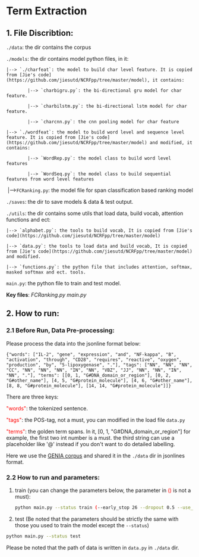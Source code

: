 # Term Extraction

## 1. File Discribtion:
`./data`: the dir contains the corpus

`./models`: the dir contains model python files, in it:

	|--> `./charfeat`: the model to build char level feature. It is copied from [Jie's code](https://github.com/jiesutd/NCRFpp/tree/master/model), it contains:
	
		    |--> `charbigru.py`: the bi-directional gru model for char feature.
		    
		    |--> `charbilstm.py`: the bi-directional lstm model for char feature.
		    
		    |--> `charcnn.py`: the cnn pooling model for char feature
		    
	|--> `./wordfeat`: the model to build word level and sequence level feature. It is copied from [Jie's code](https://github.com/jiesutd/NCRFpp/tree/master/model) and modified, it contains:
	
		    |--> `WordRep.py`: the model class to build word level features
		    
		    |--> `WordSeq.py`: the model class to build sequential features from word level features
		    

​	|-->`FCRanking.py`: the model file for span classification based ranking model

`./saves`: the dir to save models & data & test output.

`./utils`: the dir contains some utils that load data, build vocab, attention functions and ect:

	|--> `alphabet.py`: the tools to build vocab, It is copied from [Jie's code](https://github.com/jiesutd/NCRFpp/tree/master/model)
	
	|--> `data.py`: the tools to load data and build vocab, It is copied from [Jie's code](https://github.com/jiesutd/NCRFpp/tree/master/model) and modified.
	
	|--> `functions.py`: the python file that includes attention, softmax, masked softmax and ect. tools.
	

`main.py`: the python file to train and test model.


**Key files**: _FCRanking.py   main.py_


## 2. How to run:

### 2.1 Before Run, Data Pre-processing:

Please process the data into the jsonline format below:

`{"words": ["IL-2", "gene", "expression", "and", "NF-kappa", "B", "activation", "through", "CD28", "requires", "reactive", "oxygen", "production", "by", "5-lipoxygenase", "."], "tags": ["NN", "NN", "NN", "CC", "NN", "NN", "NN", "IN", "NN", "VBZ", "JJ", "NN", "NN", "IN", "NN", "."], "terms": [[0, 1, "G#DNA_domain_or_region"], [0, 2, "G#other_name"], [4, 5, "G#protein_molecule"], [4, 6, "G#other_name"], [8, 8, "G#protein_molecule"], [14, 14, "G#protein_molecule"]]}`

There are three keys:

<span style="color:red">"words"</span>: the tokenized sentence.

<span style="color:red">"tags"</span>: the POS-tag, not a must, you can modified in the load file `data.py`

<span style="color:red">"terms"</span>: the golden term spans. In it, [0, 1, "G#DNA_domain_or_region"] for example, the first two int number is a must. the third string can use a placeholder like '@' instead if you don't want to do detailed labelling.

Here we use the [GENIA corpus](http://www.geniaproject.org/genia-corpus)  and shared it in the `./data` dir in jsonlines format.

### 2.2 How to run and parameters:
1. train (you can change the parameters below, the parameter in <a style="color:red">()</a> is not a must):
   
   ```bash
   python main.py --status train (--early_stop 26 --dropout 0.5 --use_gpu False --gpuid 3 --max_lengths 5 --word_emb [YOUR WORD EMBEDDINGS DIR])
   ```
   
   
   
2.  test (Be noted that the parameters should be strictly the same with those you used to train the model except the `--status`)

   ```bash
   python main.py --status test
   ```

   Please be noted that the path of data is written in `data.py` in `./data` dir.

